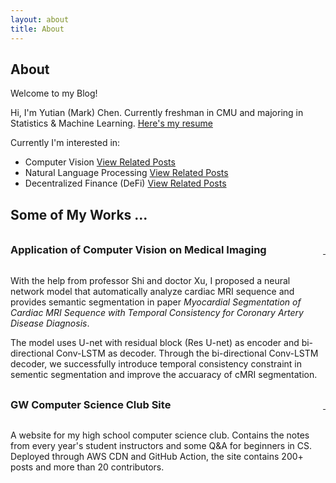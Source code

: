 ```yaml
---
layout: about
title: About
---
```


## About

<!-- <img src="{{ site.baseurl }}/assets/images/CMU_Logo.png" alt="CMU Logo" height="15%" width="15%"/> -->

Welcome to my Blog!

Hi, I'm Yutian (Mark) Chen. Currently freshman in CMU and majoring in Statistics & Machine Learning. [Here's my resume]({{site.baseurl}}/assets/resume.pdf)

Currently I'm interested in:

* Computer Vision [View Related Posts]({{site.baseurl}}/tags.html#Computer%20Vision)
* Natural Language Processing [View Related Posts]({{site.baseurl}}/tags.html#NLP)
* Decentralized Finance (DeFi) [View Related Posts]({{site.baseurl}}/tags.html#Decentralized%20Finance)

## Some of My Works ... 
<div style="display:flex; justify-content: space-between; align-items: baseline;">
    <h3 style="margin-top: 1rem;">Application of Computer Vision on Medical Imaging</h3>
    <a class="fa fa-external-link" href="https://arxiv.org/pdf/2012.14564.pdf" aria-hidden="true">&nbsp;</a>
</div>

With the help from professor Shi and doctor Xu, I proposed a neural network model that automatically analyze cardiac MRI sequence and provides semantic segmentation in paper *Myocardial Segmentation of Cardiac MRI Sequence with Temporal Consistency for Coronary Artery Disease Diagnosis*.

The model uses U-net with residual block (Res U-net) as encoder and bi-directional Conv-LSTM as decoder. Through the bi-directional Conv-LSTM decoder, we successfully introduce temporal consistency constraint in sementic segmentation and improve the accuaracy of cMRI segmentation.

<div style="display:flex; justify-content: space-between; align-items: baseline;">
    <h3 style="margin-top: 1rem;">GW Computer Science Club Site</h3>
    <a class="fa fa-external-link" href="https://gwcs.xyz" aria-hidden="true">&nbsp;</a>
</div>

A website for my high school computer science club. Contains the notes from every year's student instructors and some Q&A for beginners in CS. Deployed through AWS CDN and GitHub Action, the site contains 200+ posts and more than 20 contributors.


